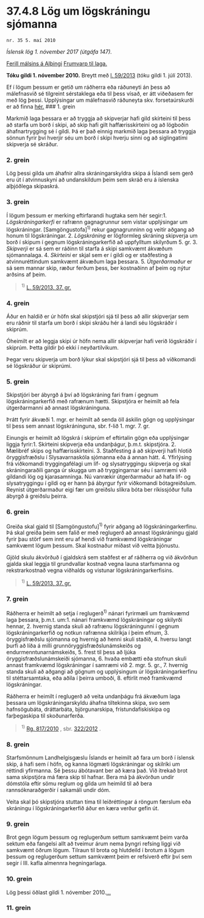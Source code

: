 # 37.4.8 Lög um lögskráningu sjómanna

`nr. 35 5. maí 2010`

_Íslensk lög 1. nóvember 2017 (útgáfa 147)._

[Ferill málsins á Alþingi](https://www.althingi.is/thingstorf/thingmalalistar-eftir-thingum/ferill/?ltg=138&mnr=244)
[Frumvarp til laga.](https://www.althingi.is/altext/138/s/0279.html)

**Tóku gildi 1. nóvember 2010.**
Breytt með
[l. 59/2013](https://althingi.is/altext/stjt/2013.059.html) (tóku gildi 1. júlí 2013).

Ef í lögum þessum er getið um ráðherra eða ráðuneyti án þess að málefnasvið sé tilgreint sérstaklega eða til þess vísað, er átt viðeðasem fer með lög þessi. Upplýsingar um málefnasvið ráðuneyta skv. forsetaúrskurði er að finna [hér.](2017015.md) ### 1. grein



Markmið laga þessara er að tryggja að skipverjar hafi gild skírteini til þess að starfa um borð í skipi, að skip hafi gilt haffærisskírteini og að lögboðin áhafnartrygging sé í gildi. Þá er það einnig markmið laga þessara að tryggja sönnun fyrir því hverjir séu um borð í skipi hverju sinni og að siglingatími skipverja sé skráður.

### 2. grein



Lög þessi gilda um áhafnir allra skráningarskyldra skipa á Íslandi sem gerð eru út í atvinnuskyni að undanskildum þeim sem skráð eru á íslenska alþjóðlega skipaskrá.

### 3. grein



Í lögum þessum er merking eftirfarandi hugtaka sem hér segir:1. _Lögskráningarkerfi_ er rafrænn gagnagrunnur sem vistar upplýsingar um lögskráningar. [Samgöngustofa]<sup>1)</sup> rekur gagnagrunninn og veitir aðgang að honum til lögskráningar.
2. _Lögskráning_ er lögformleg skráning skipverja um borð í skipum í gegnum lögskráningarkerfið að uppfylltum skilyrðum 5. gr.
3. _Skipverji_ er sá sem er ráðinn til starfa á skipi samkvæmt ákvæðum sjómannalaga.
4. _Skírteini_ er skjal sem er í gildi og er staðfesting á atvinnuréttindum samkvæmt ákvæðum laga þessara.
5. _Útgerðarmaður_ er sá sem mannar skip, ræður ferðum þess, ber kostnaðinn af þeim og nýtur arðsins af þeim.

> <sup>1)</sup> [L. 59/2013, 37. gr.](https://althingi.is/altext/stjt/2013.059.html)

### 4. grein



Áður en haldið er úr höfn skal skipstjóri sjá til þess að allir skipverjar sem eru ráðnir til starfa um borð í skipi skráðu hér á landi séu lögskráðir í skiprúm.

Óheimilt er að leggja skipi úr höfn nema allir skipverjar hafi verið lögskráðir í skiprúm. Þetta gildir þó ekki í neyðartilvikum.

Þegar veru skipverja um borð lýkur skal skipstjóri sjá til þess að viðkomandi sé lögskráður úr skiprúmi.

### 5. grein



Skipstjóri ber ábyrgð á því að lögskráning fari fram í gegnum lögskráningarkerfið með rafrænum hætti. Skipstjóra er heimilt að fela útgerðarmanni að annast lögskráninguna.

Þrátt fyrir ákvæði 1. mgr. er heimilt að senda öll áskilin gögn og upplýsingar til þess sem annast lögskráninguna, sbr. f-lið 1. mgr. 7. gr.

Einungis er heimilt að lögskrá í skiprúm ef eftirtalin gögn eða upplýsingar liggja fyrir:1. Skírteini skipverja eða undanþágur, þ.m.t. skipstjóra.
2. Mælibréf skips og haffærisskírteini.
3. Staðfesting á að skipverji hafi hlotið öryggisfræðslu í Slysavarnaskóla sjómanna eða á annan hátt.
4. Yfirlýsing frá viðkomandi tryggingafélagi um líf- og slysatryggingu skipverja og skal skráningaraðili ganga úr skugga um að tryggingarnar séu í samræmi við gildandi lög og kjarasamninga. Nú vanrækir útgerðarmaður að hafa líf- og slysatryggingu í gildi og er hann þá ábyrgur fyrir viðkomandi bótagreiðslum. Reynist útgerðarmaður eigi fær um greiðslu slíkra bóta ber ríkissjóður fulla ábyrgð á greiðslu þeirra.

### 6. grein



Greiða skal gjald til [Samgöngustofu]<sup>1)</sup> fyrir aðgang að lögskráningarkerfinu. Þá skal greiða þeim sem falið er með reglugerð að annast lögskráningu gjald fyrir þau störf sem innt eru af hendi við framkvæmd lögskráningar samkvæmt lögum þessum. Skal kostnaður miðast við veitta þjónustu.

Gjöld skulu ákvörðuð í gjaldskrá sem staðfest er af ráðherra og við ákvörðun gjalda skal leggja til grundvallar kostnað vegna launa starfsmanna og rekstrarkostnað vegna viðhalds og vistunar lögskráningarkerfisins.

> <sup>1)</sup> [L. 59/2013, 37. gr.](https://althingi.is/altext/stjt/2013.059.html)

### 7. grein



Ráðherra er heimilt að setja í reglugerð<sup>1)</sup> nánari fyrirmæli um framkvæmd laga þessara, þ.m.t. um:1. nánari framkvæmd lögskráningar og skilyrði hennar,
2. hvernig standa skuli að rafrænu lögskráningunni í gegnum lögskráningarkerfið og notkun rafrænna skilríkja í þeim efnum,
3. öryggisfræðslu sjómanna og hvernig að henni skuli staðið,
4. hversu langt þurfi að líða á milli grunnöryggisfræðslunámskeiðs og endurmenntunarnámskeiðs,
5. frest til þess að ljúka öryggisfræðslunámskeiði sjómanna,
6. hvaða embætti eða stofnun skuli annast framkvæmd lögskráningar í samræmi við 2. mgr. 5. gr.,
7. hvernig standa skuli að aðgangi að gögnum og upplýsingum úr lögskráningarkerfinu til stéttarsamtaka, eða aðila í þeirra umboði,
8. eftirlit með framkvæmd lögskráningar.

Ráðherra er heimilt í reglugerð að veita undanþágu frá ákvæðum laga þessara um lögskráningarskyldu áhafna tiltekinna skipa, svo sem hafnsögubáta, dráttarbáta, björgunarskipa, frístundafiskiskipa og farþegaskipa til skoðunarferða.

> <sup>1)</sup> [Rg. 817/2010](https://www.reglugerd.is/reglugerdir/allar/nr/817-2010) , sbr. [322/2012](https://www.reglugerd.is/reglugerdir/allar/nr/322-2012) .



### 8. grein



Starfsmönnum Landhelgisgæslu Íslands er heimilt að fara um borð í íslensk skip, á hafi sem í höfn, og kanna lögmæti lögskráningar og skilríki um réttindi yfirmanna. Sé þessu ábótavant ber að kæra það. Við ítrekað brot sama skipstjóra má færa skip til hafnar. Bera má þá ákvörðun undir dómstóla eftir sömu reglum og gilda um heimild til að bera rannsóknaraðgerðir í sakamáli undir dóm.

Veita skal þó skipstjóra stuttan tíma til leiðréttingar á röngum færslum eða skráningu í lögskráningarkerfið áður en kæra verður gefin út.

### 9. grein



Brot gegn lögum þessum og reglugerðum settum samkvæmt þeim varða sektum eða fangelsi allt að tveimur árum nema þyngri refsing liggi við samkvæmt öðrum lögum. Tilraun til brota og hlutdeild í brotum á lögum þessum og reglugerðum settum samkvæmt þeim er refsiverð eftir því sem segir í III. kafla almennra hegningarlaga.

### 10. grein



Lög þessi öðlast gildi 1. nóvember 2010.[…](https://www.althingi.is/lagasafn/leidbeiningar/)

### 11. grein


